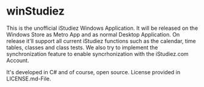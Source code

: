 winStudiez
==========

This is the unofficial iStudiez Windows Application. It will be released on the Windows Store as Metro App and as normal Desktop Application.
On release it'll support all current iStudiez functions such as the calendar, time tables, classes and class tests. We also try to implement the synchronization feature
to enable syncrhonization with the iStudiez.com Account.

It's developed in C# and of course, open source. License provided in LICENSE.md-File.